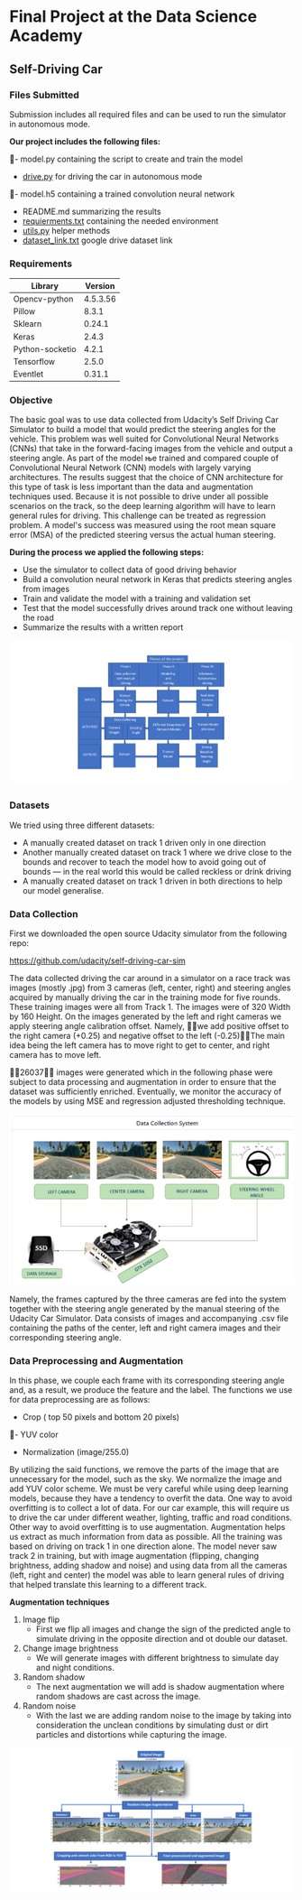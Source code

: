# Final Project at the Data Science Academy
## Self-Driving Car

### Files Submitted
Submission includes all required files and can be used to run the simulator in autonomous mode.

**Our project includes the following files:**

🔴-	model.py containing the script to create and train the model
-	[drive.py](https://github.com/marija-kara/Self_driving_car/blob/main/drive.py) for driving the car in autonomous mode

🔴-	model.h5 containing a trained convolution neural network
-	README.md summarizing the results
-	[requierments.txt](https://github.com/marija-kara/Self_driving_car/blob/main/requirements.txt) containing the needed environment
-	[utils.py](https://github.com/marija-kara/Self_driving_car/blob/main/utils.py) helper methods
-	[dataset_link.txt](https://github.com/marija-kara/Self_driving_car/blob/main/dataset_link.txt) google drive dataset link

### Requirements
| Library | Version |
|---|---|
| Opencv-python |	4.5.3.56 |
| Pillow |	8.3.1 |
| Sklearn |	0.24.1 |
| Keras |	2.4.3 |
| Python-socketio |	4.2.1 |
| Tensorflow |	2.5.0 |
| Eventlet |	0.31.1 |

### Objective
The basic goal was to use data collected from Udacity’s Self Driving Car Simulator to build a model that would predict the steering angles for the vehicle. This problem was well suited for Convolutional Neural Networks (CNNs) that take in the forward-facing images from the vehicle and output a steering angle. Аs part of the model ње trained and compared couple of Convolutional Neural Network (CNN) models with largely varying architectures. The results suggest that the choice of CNN architecture for this type of task is less important than the data and augmentation techniques used. Because it is not possible to drive under all possible scenarios on the track, so the deep learning algorithm will have to learn general rules for driving. This challenge can be treated as regression problem. A model's success was measured using the root mean square error (MSA) of the predicted steering versus the actual human steering.

**During the process we applied the following steps:**
-	Use the simulator to collect data of good driving behavior
-	Build a convolution neural network in Keras that predicts steering angles from images
-	Train and validate the model with a training and validation set
-	Test that the model successfully drives around track one without leaving the road
-	Summarize the results with a written report

![Steps](https://github.com/marija-kara/Self_driving_car/blob/main/pictures/fazi.png?raw=true)

### Datasets

We tried using three different datasets:
* A manually created dataset on track 1 driven only in one direction
* Another manually created dataset on track 1 where we drive close to the bounds and recover to teach the model how to avoid going out of bounds — in the real world this would be called reckless or drink driving
* A manually created dataset on track 1 driven in both directions to help our model generalise.

### Data Collection

First we downloaded the open source Udacity simulator from the following repo:

https://github.com/udacity/self-driving-car-sim

The data collected driving the car around in a simulator on a race track was images (mostly .jpg) from 3 cameras (left, center, right) and steering angles acquired by manually driving the car in the training mode for five rounds. These training images were all from Track 1. The images were of 320 Width by 160 Height. On the images generated by the left and right cameras we apply steering angle calibration offset. Namely, 🔴🔴we add positive offset to the right camera (+0.25) and negative offset to the left (-0.25)🔴🔴The main idea being the left camera has to move right to get to center, and right camera has to move left.

🔴🔴26037🔴🔴 images were generated which in the following phase were subject to data processing and augmentation in order to ensure that the dataset was sufficiently enriched. Eventually, we monitor the accuracy of the models by using MSE and regression adjusted thresholding technique.

![data_collection](https://github.com/marija-kara/Self_driving_car/blob/main/pictures/data_collection.png?raw=true)

Namely, the frames captured by the three cameras are fed into the system together with the steering angle generated by the manual steering of the Udacity Car Simulator. Data consists of images and accompanying .csv file containing the paths of the center, left and right camera images and their corresponding steering angle.  

### Data Preprocessing and Augmentation

In this phase, we couple each frame with its corresponding steering angle and, as a result, we produce the feature and the label. 
The functions we use for data preprocessing are as follows:
- Crop ( top 50 pixels and bottom 20 pixels)

🔴- YUV color
- Normalization (image/255.0)

By utilizing the said functions, we remove the parts of the image that are unnecessary for the model, such as the sky. We normalize the image and add YUV color scheme. 
We must be very careful while using deep learning models, because they have a tendency to overfit the data. One way to avoid overfitting is to collect a lot of data. For our car example, this will require us to drive the car under different weather, lighting, traffic and road conditions. Other way to avoid overfitting is to use augmentation. Augmentation helps us extract as much information from data as possible. All the training was based on driving on track 1 in one direction alone. The model never saw track 2 in training, but with image augmentation (flipping, changing brightness, adding shadow and noise) and using data from all the cameras (left, right and center) the model was able to learn general rules of driving that helped translate this learning to a different track.

**Augmentation techniques**
1. Image flip 
   * First we flip all images and change the sign of the predicted angle to simulate driving in the opposite direction and ot double our dataset.
2. Change image brightness
   * We will generate images with different brightness to simulate day and night conditions.
3. Random shadow
   * The next augmentation we will add is shadow augmentation where random shadows are cast across the image.
4. Random noise
   * With the last we are adding random noise to the image by taking into consideration the unclean conditions by simulating dust or dirt particles and distortions while capturing the image.

![data_augmentation](https://github.com/marija-kara/Self_driving_car/blob/main/pictures/augmentation.png?raw=true)
